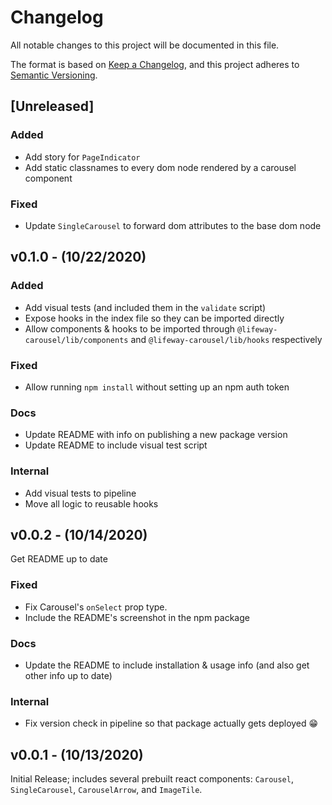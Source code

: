 # Changelog
All notable changes to this project will be documented in this file.

The format is based on [Keep a Changelog](https://keepachangelog.com/en/1.0.0/),
and this project adheres to [Semantic Versioning](https://semver.org/spec/v2.0.0.html).

<!-- template for unreleased section -->
<!-- ## [Unreleased]
No unreleased changes :fire: -->

## [Unreleased]

### Added
 - Add story for `PageIndicator`
 - Add static classnames to every dom node rendered by a carousel component

### Fixed
 - Update `SingleCarousel` to forward dom attributes to the base dom node


## v0.1.0 - (10/22/2020)

### Added
 - Add visual tests (and included them in the `validate` script)
 - Expose hooks in the index file so they can be imported directly
 - Allow components & hooks to be imported through `@lifeway-carousel/lib/components` and `@lifeway-carousel/lib/hooks` respectively

### Fixed
 - Allow running `npm install` without setting up an npm auth token

### Docs
 - Update README with info on publishing a new package version
 - Update README to include visual test script

### Internal
 - Add visual tests to pipeline
 - Move all logic to reusable hooks


## v0.0.2 - (10/14/2020)
Get README up to date

### Fixed
 - Fix Carousel's `onSelect` prop type.
 - Include the README's screenshot in the npm package

### Docs
 - Update the README to include installation & usage info (and also get other info up to date)

### Internal
 - Fix version check in pipeline so that package actually gets deployed :grin:


## v0.0.1 - (10/13/2020)

Initial Release; includes several prebuilt react components: `Carousel`, `SingleCarousel`, `CarouselArrow`, and `ImageTile`.
